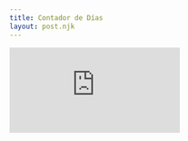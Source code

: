 ```yaml
---
title: Contador de Días
layout: post.njk
---
```

<div class="aspect-ratio aspect-ratio--16x9 mb4">
<iframe class="aspect-ratio--object cover" style="overflow: hidden;"  scrolling="no" frameborder="0"  src="https://editor.p5js.org/fob/embed/GhWsgJjAH"></iframe>
</div>
